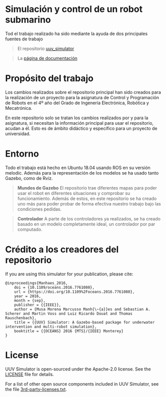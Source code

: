 # Simulación y control de un robot submarino 

Tod el trabajo realizado ha sido mediante la ayuda de dos principales fuentes de trabajo

> El repositorio   [uuv_simulator](https://github.com/uuvsimulator/uuv_simulator)

> La  [página de documentación](https://uuvsimulator.github.io/packages/uuv_simulator/intro/) 

# Propósito del trabajo
Los cambios realizados sobre el repositorio principal han sido creados para la realización de un proyecto para la asignatura de Control y Programación de Robots en el 4º año del Grado de Ingenería Electrónica, Robótica y Mecatrónica.

En este repositorio solo se tratan los cambios realizados por y para la asignatura, si necesitan la información principal para usar el repositorio, acudan a él. Esto es de ámbito didáctico y específico para un proyecto de universidad.



# Entorno
Todo el trabajo está hecho en Ubuntu 18.04 usando ROS en su versión melodic. Además para la representación de los modelos se ha usado tanto Gazebo, como de Rviz.

> **Mundos de Gazebo**
El repositorio trae diferentes mapas para poder usar el robot en diferentes situaciones y comprobar su funcionamiento. Además de estos, en este repositorio se ha creado uno más
para poder probar de forma efectiva nuestro trabajo bajo las condiciones pedidas.

> **Controlador**
A parte de los controladores ya realizados, se ha creado basado en un modelo completamente ideal, un controlador por par computado.



# Crédito a los creadores del repositorio
If you are using this simulator for your publication, please cite:

```
@inproceedings{Manhaes_2016,
	doi = {10.1109/oceans.2016.7761080},
	url = {https://doi.org/10.1109%2Foceans.2016.7761080},
	year = 2016,
	month = {sep},
	publisher = {{IEEE}},
	author = {Musa Morena Marcusso Manh{\~{a}}es and Sebastian A. Scherer and Martin Voss and Luiz Ricardo Douat and Thomas Rauschenbach},
	title = {{UUV} Simulator: A Gazebo-based package for underwater intervention and multi-robot simulation},
	booktitle = {{OCEANS} 2016 {MTS}/{IEEE} Monterey}
}
```
# License

UUV Simulator is open-sourced under the Apache-2.0 license. See the
[LICENSE](https://github.com/uuvsimulator/uuv_simulator/blob/master/LICENSE) file for details.

For a list of other open source components included in UUV Simulator, see the
file [3rd-party-licenses.txt](https://github.com/uuvsimulator/uuv_simulator/blob/master/3rd-party-licenses.txt).
